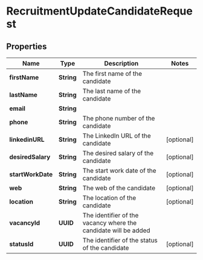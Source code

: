 

# RecruitmentUpdateCandidateRequest


## Properties

| Name | Type | Description | Notes |
|------------ | ------------- | ------------- | -------------|
|**firstName** | **String** | The first name of the candidate |  |
|**lastName** | **String** | The last name of the candidate |  |
|**email** | **String** |  |  |
|**phone** | **String** | The phone number of the candidate |  |
|**linkedinURL** | **String** | The LinkedIn URL of the candidate |  [optional] |
|**desiredSalary** | **String** | The desired salary of the candidate |  [optional] |
|**startWorkDate** | **String** | The start work date of the candidate |  [optional] |
|**web** | **String** | The web of the candidate |  [optional] |
|**location** | **String** | The location of the candidate |  [optional] |
|**vacancyId** | **UUID** | The identifier of the vacancy where the candidate will be added |  |
|**statusId** | **UUID** | The identifier of the status of the candidate |  [optional] |



